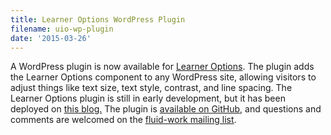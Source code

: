 ```yaml
---
title: Learner Options WordPress Plugin
filename: uio-wp-plugin
date: '2015-03-26'
---
```

A WordPress plugin is now available for
[Learner Options](http://build.fluidproject.org/infusion/demos/uiOptions/).
The plugin adds the Learner Options component to any WordPress site, allowing visitors to adjust
things like text size, text style, contrast, and line spacing.
The Learner Options plugin is still in early development, but it has been deployed on
[this blog.](http://tjbliss.org/a-one-size-fits-one-experience-on-tjbliss-org/)
The plugin is [available on GitHub](https://github.com/fluid-project/uio-wordpress-plugin/),
and questions and comments are welcomed on the [fluid-work mailing list](http://lists.idrc.ocad.ca/mailman/listinfo/fluid-work).

